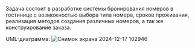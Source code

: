 Задача состоит в разработке системы бронирования номеров в гостинице с возможностью выбора типа номера,
сроков проживания, реализация методов создания различных номеров, а так же конструирование заказа.

UML-диаграмма:
![Снимок экрана 2024-12-17 102946](https://github.com/user-attachments/assets/89fc76d3-385b-4f9e-9a67-dfa24e54b7fe)




